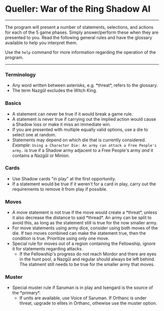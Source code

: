 # Queller: War of the Ring Shadow AI

---

The program will present a number of statements, selections, and
actions for each of the 5 game phases. Simply answer/perform these when
they are presented to you. Read the following general rules and have the
glossary available to help you interpret them.

Use the `help` command for more information regarding the operation of the
program.

---

### Terminology
- Any word written between asterisks, e.g. \*threat\*, refers to the glossary.
- The term Nazgûl excludes the Witch King.

### Basics
- A statement can never be true if it would break a game rule.
- A statement is never true if carrying out the implied action would cause a
  Shadow loss or make it miss an immediate win.
- If you are presented with multiple equally valid options, use a die to select
  one at random.
- Statements may depend on which die that is currently considered. *Example*:
  `Using a Character Die: An army can attack a Free People's army.` is true
  if a Shadow army adjacent to a Free People's army *and* it contains a Nazgûl
  or Minion.

### Cards
- Use Shadow cards "in play" at the first opportunity.
- If a statement would be true if it weren't for a card in play, carry out the
  requirements to remove it from play if possible.

### Moves
- A move statement is not true if the move would create a \*threat\*, unless it
  also decrease the distance to said \*thread\*. An army can be split to avoid
  this, as long as the statement still is true for the now smaller army.
- For move statements using army dice, consider using both moves of the die.
  If two moves combined can make the statement true, then the condition is true.
  Prioritize using only one move.
- Special rule for moves out of a region containing the Fellowship, ignore it
  for statements regarding attacks.
	- If the Fellowship's progress do not reach Mordor and there are eyes in the
	  hunt pool, a Nazgûl and regular should always be left behind. The statment
	  still needs to be true for the smaller army that moves.

### Muster
- Special muster rule if Saruman is in play and Isengard is the source of the
  \*primary\*.
	- If units are available, use Voice of Saruman. If Orthanc is under threat,
	  upgrade to elites in Orthanc, othewise use the muster option.

